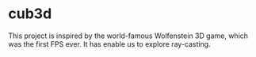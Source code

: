 # cub3d
This project is inspired by the world-famous Wolfenstein 3D game, which was the first FPS ever. It has enable us to explore ray-casting.
